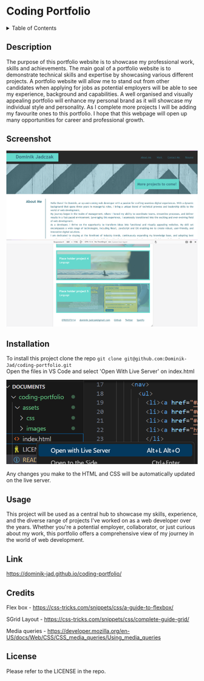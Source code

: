 # Coding Portfolio


<details>
  <summary>Table of Contents</summary>
  <ol>
    <li><a href="#Description">Description</a></li>
    <li><a href="#Screenshot">Screenshot</a></li>
    <li><a href="#Installation ">Installation</a></li>
    <li><a href="#Usage">Usage</a></li>
    <li><a href="#Link">Link</a></li>
    <li><a href="#Credits">Credits</a></li>
    <li><a href="#License">License</a></li>
  </ol>
</details>


## Description

The purpose of this portfolio website is to showcase my professional work, skills and achievements. The main goal of a portfolio website is to demonstrate technical skills and expertise by showcasing various different projects. A portfolio website will allow me to stand out from other candidates when applying for jobs as potential employers will be able to see my experience, background and capabilities. A well organised and visually appealing portfolio will enhance my personal brand as it will showcase my individual style and personality. As I complete more projects I will be adding my favourite ones to this portfolio. I hope that this webpage will open up many opportunities for career and professional growth.


## Screenshot


![Screenshot of the first part website used for this challenge](./assets/images/screenshot-01.png)
![Screenshot showing responsive desing](./assets/images/screenshot-02.PNG)


## Installation


To install this project clone the repo
    ```
    git clone git@github.com:Dominik-Jad/coding-portfolio.git
    ```
    <br>
Open the files in VS Code and select 'Open With Live Server' on index.html


![Screenshot of vs code with open with live server option open](./assets/images/screenshot-run.png)


Any changes you make to the HTML and CSS will be automatically updated on the live server.


## Usage


This project will be used as a central hub to showcase my skills, experience, and the diverse range of projects I've worked on as a web developer over the years. Whether you're a potential employer, collaborator, or just curious about my work, this portfolio offers a comprehensive view of my journey in the world of web development.


## Link


https://dominik-jad.github.io/coding-portfolio/


## Credits
Flex box - https://css-tricks.com/snippets/css/a-guide-to-flexbox/
<br>

SGrid Layout - https://css-tricks.com/snippets/css/complete-guide-grid/

Media queries - https://developer.mozilla.org/en-US/docs/Web/CSS/CSS_media_queries/Using_media_queries


## License


Please refer to the LICENSE in the repo.